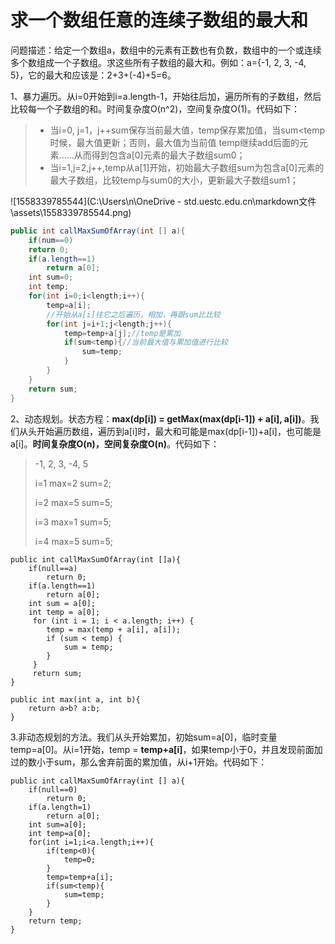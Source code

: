 # 求一个数组任意的连续子数组的最大和

问题描述：给定一个数组a，数组中的元素有正数也有负数，数组中的一个或连续多个数组成一个子数组。求这些所有子数组的最大和。例如：a={-1, 2, 3, -4, 5}，它的最大和应该是：2+3+(-4)+5=6。 

1、暴力遍历。从i=0开始到i=a.length-1，开始往后加，遍历所有的子数组，然后比较每一个子数组的和。时间复杂度O(n^2)，空间复杂度O(1)。代码如下：

> * 当i=0, j=1，j++sum保存当前最大值，temp保存累加值，当sum<temp时候，最大值更新；否则，最大值为当前值 temp继续add后面的元素......从而得到包含a[0]元素的最大子数组sum0；
> * 当i=1,j=2,j++,temp从a[1]开始，初始最大子数组sum为包含a[0]元素的最大子数组，比较temp与sum0的大小，更新最大子数组sum1；

![1558339785544](C:\Users\n\OneDrive - std.uestc.edu.cn\markdown文件\assets\1558339785544.png)

```java
public int callMaxSumOfArray(int [] a){
	if(num==0)
	return 0;
	if(a.length==1)
		return a[0];
	int sum=0;
    int temp;
    for(int i=0;i<length;i++){
    	temp=a[i];
    	//开始从a[i]往它之后遍历，相加，再跟sum比比较
    	for(int j=i+1;j<length;j++){
    		temp=temp+a[j];//temp是累加
    		if(sum<temp){//当前最大值与累加值进行比较
    			sum=temp;
    		}
    	}
    }
    return sum;
}
```

2、动态规划。状态方程：**max(dp[i]) = getMax(max(dp[i-1]) + a[i], a[i])**。我们从头开始遍历数组，遍历到a[i]时，最大和可能是max(dp[i-1])+a[i]，也可能是a[i]。**时间复杂度O(n)，空间复杂度O(n)**。代码如下：

> -1, 2, 3, -4, 5
>
> i=1  max=2  sum=2;
>
> i=2  max=5  sum=5;
>
> i=3  max=1  sum=5;
>
> i=4  max=5  sum=5;

```
public int callMaxSumOfArray(int []a){
	if(null==a)
		return 0;
	if(a.length==1)
		return a[0];
	int sum = a[0];
    int temp = a[0];
     for (int i = 1; i < a.length; i++) {
      	temp = max(temp + a[i], a[i]);
      	if (sum < temp) {
            sum = temp;
        }
     }
     return sum;
}

public int max(int a, int b){
	return a>b? a:b;
}
```

3.非动态规划的方法。我们从头开始累加，初始sum=a[0]，临时变量temp=a[0]。从i=1开始，temp = **temp+a[i]**，如果temp小于0，并且发现前面加过的数小于sum，那么舍弃前面的累加值，从i+1开始。代码如下：

```
public int callMaxSumOfArray(int [] a){
	if(null==0)
		return 0;
	if(a.length=1)
		return a[0];
	int sum=a[0];
	int temp=a[0];
	for(int i=1;i<a.length;i++){
		if(temp<0){
			temp=0;
		}
		temp=temp+a[i];
		if(sum<temp){
			sum=temp;
		}
	}
	return temp;
}
```



